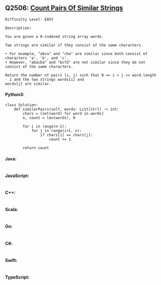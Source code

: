 ## Q2506: [Count Pairs Of Similar Strings](https://leetcode.com/problems/count-pairs-of-similar-strings/)

```
Difficulty Level: EASY
```

```
Description:

You are given a 0-indexed string array words.

Two strings are similar if they consist of the same characters.

• For example, "abca" and "cba" are similar since both consist of characters 'a', 'b', and 'c'.
• However, "abacba" and "bcfd" are not similar since they do not consist of the same characters.

Return the number of pairs (i, j) such that 0 <= i < j <= word.length - 1 and the two strings words[i] and
words[j] are similar.
```

#### Python3:

```
class Solution:
    def similarPairs(self, words: List[str]) -> int:
        chars = [set(word) for word in words]
        n, count = len(words), 0

        for i in range(n-1):
            for j in range(i+1, n):
                if chars[i] == chars[j]:
                    count += 1

        return count
```

#### Java:

```

```

#### JavaScript:

```

```

#### C++:

```

```

#### Scala:

```

```

#### Go:

```

```

#### C#:

```

```

#### Swift:

```

```

#### TypeScript:

```

```